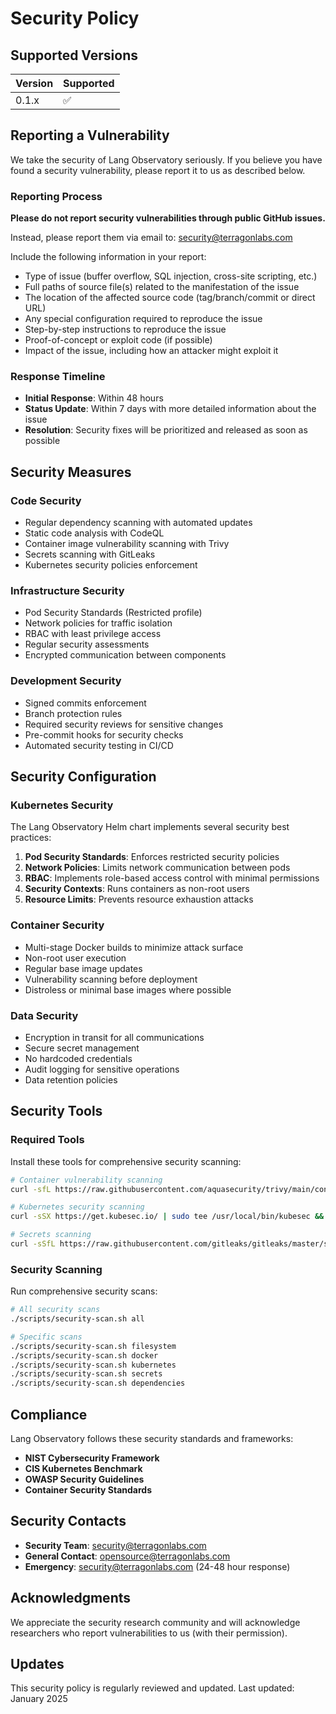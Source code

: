 # Security Policy

## Supported Versions

| Version | Supported          |
| ------- | ------------------ |
| 0.1.x   | :white_check_mark: |

## Reporting a Vulnerability

We take the security of Lang Observatory seriously. If you believe you have found a security vulnerability, please report it to us as described below.

### Reporting Process

**Please do not report security vulnerabilities through public GitHub issues.**

Instead, please report them via email to: security@terragonlabs.com

Include the following information in your report:

- Type of issue (buffer overflow, SQL injection, cross-site scripting, etc.)
- Full paths of source file(s) related to the manifestation of the issue
- The location of the affected source code (tag/branch/commit or direct URL)
- Any special configuration required to reproduce the issue
- Step-by-step instructions to reproduce the issue
- Proof-of-concept or exploit code (if possible)
- Impact of the issue, including how an attacker might exploit it

### Response Timeline

- **Initial Response**: Within 48 hours
- **Status Update**: Within 7 days with more detailed information about the issue
- **Resolution**: Security fixes will be prioritized and released as soon as possible

## Security Measures

### Code Security

- Regular dependency scanning with automated updates
- Static code analysis with CodeQL
- Container image vulnerability scanning with Trivy
- Secrets scanning with GitLeaks
- Kubernetes security policies enforcement

### Infrastructure Security

- Pod Security Standards (Restricted profile)
- Network policies for traffic isolation
- RBAC with least privilege access
- Regular security assessments
- Encrypted communication between components

### Development Security

- Signed commits enforcement
- Branch protection rules
- Required security reviews for sensitive changes
- Pre-commit hooks for security checks
- Automated security testing in CI/CD

## Security Configuration

### Kubernetes Security

The Lang Observatory Helm chart implements several security best practices:

1. **Pod Security Standards**: Enforces restricted security policies
2. **Network Policies**: Limits network communication between pods
3. **RBAC**: Implements role-based access control with minimal permissions
4. **Security Contexts**: Runs containers as non-root users
5. **Resource Limits**: Prevents resource exhaustion attacks

### Container Security

- Multi-stage Docker builds to minimize attack surface
- Non-root user execution
- Regular base image updates
- Vulnerability scanning before deployment
- Distroless or minimal base images where possible

### Data Security

- Encryption in transit for all communications
- Secure secret management
- No hardcoded credentials
- Audit logging for sensitive operations
- Data retention policies

## Security Tools

### Required Tools

Install these tools for comprehensive security scanning:

```bash
# Container vulnerability scanning
curl -sfL https://raw.githubusercontent.com/aquasecurity/trivy/main/contrib/install.sh | sh -s -- -b /usr/local/bin

# Kubernetes security scanning
curl -sSX https://get.kubesec.io/ | sudo tee /usr/local/bin/kubesec && sudo chmod +x /usr/local/bin/kubesec

# Secrets scanning
curl -sSfL https://raw.githubusercontent.com/gitleaks/gitleaks/master/scripts/install.sh | sh
```

### Security Scanning

Run comprehensive security scans:

```bash
# All security scans
./scripts/security-scan.sh all

# Specific scans
./scripts/security-scan.sh filesystem
./scripts/security-scan.sh docker
./scripts/security-scan.sh kubernetes
./scripts/security-scan.sh secrets
./scripts/security-scan.sh dependencies
```

## Compliance

Lang Observatory follows these security standards and frameworks:

- **NIST Cybersecurity Framework**
- **CIS Kubernetes Benchmark**
- **OWASP Security Guidelines**
- **Container Security Standards**

## Security Contacts

- **Security Team**: security@terragonlabs.com
- **General Contact**: opensource@terragonlabs.com
- **Emergency**: security@terragonlabs.com (24-48 hour response)

## Acknowledgments

We appreciate the security research community and will acknowledge researchers who report vulnerabilities to us (with their permission).

## Updates

This security policy is regularly reviewed and updated. Last updated: January 2025